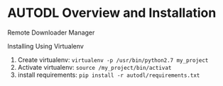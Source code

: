 # AUTODL Overview and Installation
Remote Downloader Manager

Installing Using Virtualenv

1. Create virtualenv:
`virtualenv -p /usr/bin/python2.7 my_project`
2. Activate virtualenv:
`source /my_project/bin/activat`
3. install requirements:
`pip install -r autodl/requirements.txt`

